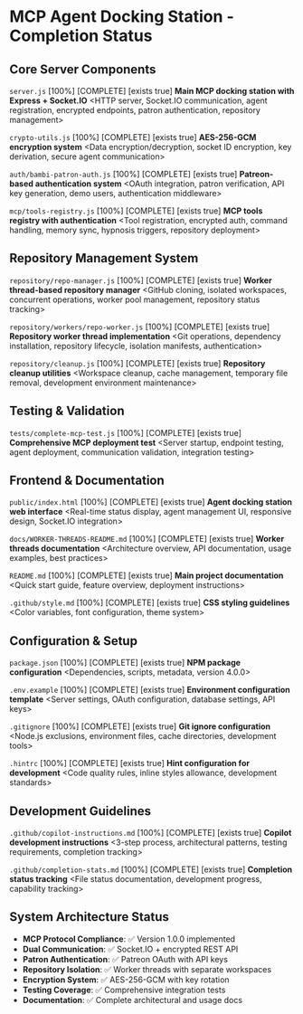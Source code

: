 # MCP Agent Docking Station - Completion Status

## Core Server Components

`server.js` [100%] [COMPLETE] [exists true] **Main MCP docking station with Express + Socket.IO** <HTTP server, Socket.IO communication, agent registration, encrypted endpoints, patron authentication, repository management>

`crypto-utils.js` [100%] [COMPLETE] [exists true] **AES-256-GCM encryption system** <Data encryption/decryption, socket ID encryption, key derivation, secure agent communication>

`auth/bambi-patron-auth.js` [100%] [COMPLETE] [exists true] **Patreon-based authentication system** <OAuth integration, patron verification, API key generation, demo users, authentication middleware>

`mcp/tools-registry.js` [100%] [COMPLETE] [exists true] **MCP tools registry with authentication** <Tool registration, encrypted auth, command handling, memory sync, hypnosis triggers, repository deployment>

## Repository Management System

`repository/repo-manager.js` [100%] [COMPLETE] [exists true] **Worker thread-based repository manager** <GitHub cloning, isolated workspaces, concurrent operations, worker pool management, repository status tracking>

`repository/workers/repo-worker.js` [100%] [COMPLETE] [exists true] **Repository worker thread implementation** <Git operations, dependency installation, repository lifecycle, isolation manifests, authentication>

`repository/cleanup.js` [100%] [COMPLETE] [exists true] **Repository cleanup utilities** <Workspace cleanup, cache management, temporary file removal, development environment maintenance>

## Testing & Validation

`tests/complete-mcp-test.js` [100%] [COMPLETE] [exists true] **Comprehensive MCP deployment test** <Server startup, endpoint testing, agent deployment, communication validation, integration testing>

## Frontend & Documentation

`public/index.html` [100%] [COMPLETE] [exists true] **Agent docking station web interface** <Real-time status display, agent management UI, responsive design, Socket.IO integration>

`docs/WORKER-THREADS-README.md` [100%] [COMPLETE] [exists true] **Worker threads documentation** <Architecture overview, API documentation, usage examples, best practices>

`README.md` [100%] [COMPLETE] [exists true] **Main project documentation** <Quick start guide, feature overview, deployment instructions>

`.github/style.md` [100%] [COMPLETE] [exists true] **CSS styling guidelines** <Color variables, font configuration, theme system>

## Configuration & Setup

`package.json` [100%] [COMPLETE] [exists true] **NPM package configuration** <Dependencies, scripts, metadata, version 4.0.0>

`.env.example` [100%] [COMPLETE] [exists true] **Environment configuration template** <Server settings, OAuth configuration, database settings, API keys>

`.gitignore` [100%] [COMPLETE] [exists true] **Git ignore configuration** <Node.js exclusions, environment files, cache directories, development tools>

`.hintrc` [100%] [COMPLETE] [exists true] **Hint configuration for development** <Code quality rules, inline styles allowance, development standards>

## Development Guidelines

`.github/copilot-instructions.md` [100%] [COMPLETE] [exists true] **Copilot development instructions** <3-step process, architectural patterns, testing requirements, completion tracking>

`.github/completion-stats.md` [100%] [COMPLETE] [exists true] **Completion status tracking** <File status documentation, development progress, capability tracking>

## System Architecture Status

- **MCP Protocol Compliance**: ✅ Version 1.0.0 implemented
- **Dual Communication**: ✅ Socket.IO + encrypted REST API
- **Patron Authentication**: ✅ Patreon OAuth with API keys
- **Repository Isolation**: ✅ Worker threads with separate workspaces
- **Encryption System**: ✅ AES-256-GCM with key rotation
- **Testing Coverage**: ✅ Comprehensive integration tests
- **Documentation**: ✅ Complete architectural and usage docs
 
 
